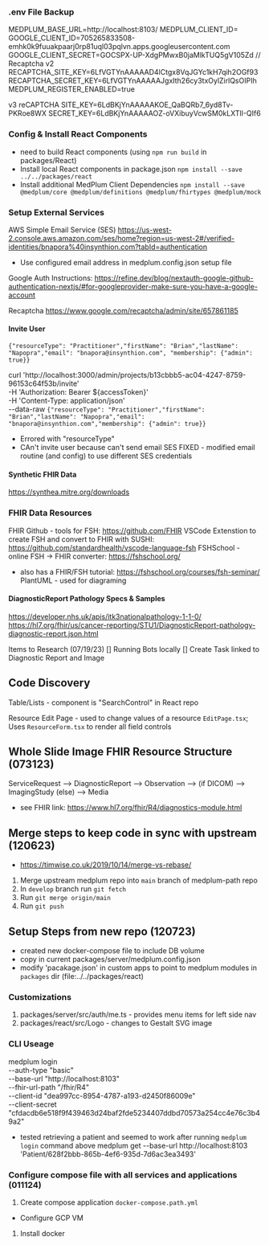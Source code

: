 
### .env File Backup
MEDPLUM_BASE_URL=http://localhost:8103/
MEDPLUM_CLIENT_ID=
GOOGLE_CLIENT_ID=705265833508-emhk0k9fuuakpaarj0rp81uql03pqlvn.apps.googleusercontent.com
GOOGLE_CLIENT_SECRET=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
// Recaptcha v2
RECAPTCHA_SITE_KEY=6LfVGTYnAAAAAD4lCtgx8VqJGYc1kH7qih2OGf93
RECAPTCHA_SECRET_KEY=6LfVGTYnAAAAAJgxIth26cy3txOylZirlQsOIPIh
MEDPLUM_REGISTER_ENABLED=true

v3 reCAPTCHA
SITE_KEY=6LdBKjYnAAAAAKOE_QaBQRb7_6yd8Tv-PKRoe8WX
SECRET_KEY=6LdBKjYnAAAAAOZ-oVXibuyVcwSM0kLXTlI-QIf6

### Config & Install React Components
- need to build React components (using `npm run build` in packages/React)  
- Install local React components in package.json
`npm install --save ../../packages/react  `
- Install additional MedPlum Client Dependencies
`npm install --save @medplum/core @medplum/definitions @medplum/fhirtypes @medplum/mock`


### Setup External Services
AWS Simple Email Service (SES)
https://us-west-2.console.aws.amazon.com/ses/home?region=us-west-2#/verified-identities/bnapora%40insynthion.com?tabId=authentication
- Use configured email address in medplum.config.json setup file

Google Auth
Instructions: https://refine.dev/blog/nextauth-google-github-authentication-nextjs/#for-googleprovider-make-sure-you-have-a-google-account


Recaptcha
https://www.google.com/recaptcha/admin/site/657861185

#### Invite User
`{"resourceType": "Practitioner","firstName": "Brian","lastName": "Napopra","email": "bnapora@insynthion.com",
"membership": {"admin": true}}`

curl 'http://localhost:3000/admin/projects/b13cbbb5-ac04-4247-8759-96153c64f53b/invite' \
  -H 'Authorization: Bearer ${accessToken}' \
  -H 'Content-Type: application/json' \
  --data-raw `{"resourceType": "Practitioner","firstName": "Brian","lastName": "Napopra","email": "bnapora@insynthion.com","membership": {"admin": true}}`

- Errored with "resourceType"
- CAn't invite user because can't send email SES
FIXED - modified email routine (and config) to use different SES credentials

#### Synthetic FHIR Data
https://synthea.mitre.org/downloads

### FHIR Data Resources
FHIR Github - tools for FSH: https://github.com/FHIR
VSCode Extenstion to create FSH and convert to FHIR with SUSHI: https://github.com/standardhealth/vscode-language-fsh
FSHSchool - online FSH -> FHIR converter: https://fshschool.org/
- also has a FHIR/FSH tutorial: https://fshschool.org/courses/fsh-seminar/
PlantUML - used for diagraming

#### DiagnosticReport Pathology Specs & Samples
https://developer.nhs.uk/apis/itk3nationalpathology-1-1-0/
https://hl7.org/fhir/us/cancer-reporting/STU1/DiagnosticReport-pathology-diagnostic-report.json.html

Items to Research (07/19/23)
[] Running Bots locally
[] Create Task linked to Diagnostic Report and Image


## Code Discovery
Table/Lists - component is "SearchControl" in React repo

Resource Edit Page - used to change values of a resource `EditPage.tsx`; Uses `ResourceForm.tsx` to render all field controls

## Whole Slide Image FHIR Resource Structure (073123)
ServiceRequest --> DiagnosticReport --> Observation --> (if DICOM) --> ImagingStudy (else) --> Media
- see FHIR link: https://www.hl7.org/fhir/R4/diagnostics-module.html


## Merge steps to keep code in sync with upstream (120623)
- https://timwise.co.uk/2019/10/14/merge-vs-rebase/
1. Merge upstream medplum repo into `main` branch of medplum-path repo
1. In `develop` branch run `git fetch`
1. Run `git merge origin/main`
1. Run `git push`

## Setup Steps from new repo (120723)
- created new docker-compose file to include DB volume
- copy in current packages/server/medplum.config.json
- modify 'pacakage.json' in custom apps to point to medplum modules in `packages` dir (file:../../packages/react)

### Customizations
1. packages/server/src/auth/me.ts - provides menu items for left side nav
1. packages/react/src/Logo - changes to Gestalt SVG image

### CLI Useage

medplum login \
    --auth-type "basic" \
    --base-url "http://localhost:8103" \
    --fhir-url-path "/fhir/R4" \
    --client-id "dea997cc-8954-4787-a193-d2450f86009e" \
    --client-secret "cfdacdb6e518f9f439463d24baf2fde5234407ddbd70573a254cc4e76c3b49a2"

- tested retrieving a patient and seemed to work after running `medplum login` command above
medplum get --base-url http://localhost:8103 'Patient/628f2bbb-865b-4ef6-935d-7d6ac3ea3493'

### Configure compose file with all services and applications (011124)
1. Create compose application `docker-compose.path.yml`

* Configure GCP VM
1. Install docker
